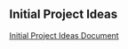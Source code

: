 ## Initial Project Ideas
[Initial Project Ideas Document](https://docs.google.com/document/d/1cCVuNagdkL6G6g7b5gLWzc4fp4S5or9dERuaWEtJ0So/edit?usp=sharing)
